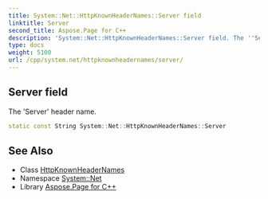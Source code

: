 ```yaml
---
title: System::Net::HttpKnownHeaderNames::Server field
linktitle: Server
second_title: Aspose.Page for C++
description: 'System::Net::HttpKnownHeaderNames::Server field. The ''Server'' header name in C++.'
type: docs
weight: 5100
url: /cpp/system.net/httpknownheadernames/server/
---
```

## Server field


The 'Server' header name.

```cpp
static const String System::Net::HttpKnownHeaderNames::Server
```

## See Also

* Class [HttpKnownHeaderNames](../)
* Namespace [System::Net](../../)
* Library [Aspose.Page for C++](../../../)
